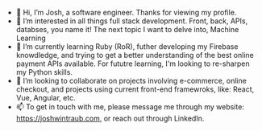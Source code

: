 - 👋  Hi, I’m Josh, a software engineer. Thanks for viewing my profile.
- 👀  I’m interested in all things full stack development. Front, back, APIs, databses, you name it! The next topic I want to delve into, Machine Learning
- 🌱  I’m currently learning Ruby (RoR), futher developing my Firebase knowdledge, and trying to get a better understanding of the best online payment APIs available. For fututre learning, I'm looking to re-sharpen my Python skills.
- 💞️  I’m looking to collaborate on projects involving e-commerce, online checkout, and projects using current front-end framewroks, like: React, Vue, Angular, etc.
- 📫  To get in touch with me, please message me through my website: https://joshwintraub.com, or reach out through LinkedIn.

<!---
jbwgithub/jbwgithub is a ✨ special ✨ repository because its `README.md` (this file) appears on your GitHub profile.
You can click the Preview link to take a look at your changes.
--->
